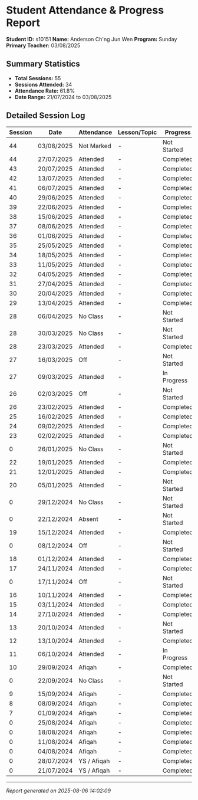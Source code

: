 # Student Attendance & Progress Report

**Student ID:** s10151
**Name:** Anderson Ch'ng Jun Wen
**Program:** Sunday
**Primary Teacher:** 03/08/2025

## Summary Statistics
- **Total Sessions:** 55
- **Sessions Attended:** 34
- **Attendance Rate:** 61.8%
- **Date Range:** 21/07/2024 to 03/08/2025

## Detailed Session Log

| Session | Date | Attendance | Lesson/Topic | Progress |
|---------|------|------------|--------------|----------|
| 44 | 03/08/2025 | Not Marked | - | Not Started |
| 44 | 27/07/2025 | Attended | - | Completed |
| 43 | 20/07/2025 | Attended | - | Completed |
| 42 | 13/07/2025 | Attended | - | Completed |
| 41 | 06/07/2025 | Attended | - | Completed |
| 40 | 29/06/2025 | Attended | - | Completed |
| 39 | 22/06/2025 | Attended | - | Completed |
| 38 | 15/06/2025 | Attended | - | Completed |
| 37 | 08/06/2025 | Attended | - | Completed |
| 36 | 01/06/2025 | Attended | - | Completed |
| 35 | 25/05/2025 | Attended | - | Completed |
| 34 | 18/05/2025 | Attended | - | Completed |
| 33 | 11/05/2025 | Attended | - | Completed |
| 32 | 04/05/2025 | Attended | - | Completed |
| 31 | 27/04/2025 | Attended | - | Completed |
| 30 | 20/04/2025 | Attended | - | Completed |
| 29 | 13/04/2025 | Attended | - | Completed |
| 28 | 06/04/2025 | No Class | - | Not Started |
| 28 | 30/03/2025 | No Class | - | Not Started |
| 28 | 23/03/2025 | Attended | - | Completed |
| 27 | 16/03/2025 | Off | - | Not Started |
| 27 | 09/03/2025 | Attended | - | In Progress |
| 26 | 02/03/2025 | Off | - | Not Started |
| 26 | 23/02/2025 | Attended | - | Completed |
| 25 | 16/02/2025 | Attended | - | Completed |
| 24 | 09/02/2025 | Attended | - | Completed |
| 23 | 02/02/2025 | Attended | - | Completed |
| 0 | 26/01/2025 | No Class | - | Not Started |
| 22 | 19/01/2025 | Attended | - | Completed |
| 21 | 12/01/2025 | Attended | - | Completed |
| 20 | 05/01/2025 | Attended | - | Not Started |
| 0 | 29/12/2024 | No Class | - | Not Started |
| 0 | 22/12/2024 | Absent | - | Not Started |
| 19 | 15/12/2024 | Attended | - | Completed |
| 0 | 08/12/2024 | Off | - | Not Started |
| 18 | 01/12/2024 | Attended | - | Completed |
| 17 | 24/11/2024 | Attended | - | Completed |
| 0 | 17/11/2024 | Off | - | Not Started |
| 16 | 10/11/2024 | Attended | - | Completed |
| 15 | 03/11/2024 | Attended | - | Completed |
| 14 | 27/10/2024 | Attended | - | Completed |
| 13 | 20/10/2024 | Attended | - | Not Started |
| 12 | 13/10/2024 | Attended | - | Completed |
| 11 | 06/10/2024 | Attended | - | In Progress |
| 10 | 29/09/2024 | Afiqah | - | Completed |
| 0 | 22/09/2024 | No Class | - | Not Started |
| 9 | 15/09/2024 | Afiqah | - | Completed |
| 8 | 08/09/2024 | Afiqah | - | Completed |
| 7 | 01/09/2024 | Afiqah | - | Completed |
| 0 | 25/08/2024 | Afiqah | - | Completed |
| 0 | 18/08/2024 | Afiqah | - | Completed |
| 0 | 11/08/2024 | Afiqah | - | Completed |
| 0 | 04/08/2024 | Afiqah | - | Completed |
| 0 | 28/07/2024 | YS / Afiqah | - | Completed |
| 0 | 21/07/2024 | YS / Afiqah | - | Completed |

---
*Report generated on 2025-08-06 14:02:09*